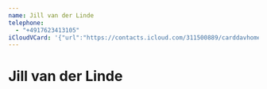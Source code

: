 ```yaml
---
name: Jill van der Linde
telephone:
  - "+4917623413105"
iCloudVCard: '{"url":"https://contacts.icloud.com/311500889/carddavhome/card/438E34A5-A91E-4281-8A16-1E1435503A39.vcf","etag":"\"lnxl0p5y\"","data":"BEGIN:VCARD\r\nVERSION:3.0\r\nFN:\r\nN:van der Linde;Jill;;;\r\nUID:7D641E72-43E3-48D9-8FA6-6856B8988185\r\nitem1.X-ABLABEL:Mobil\r\nPRODID:-//Apple Inc.//iOS 17.0.3//EN\r\nREV:2025-04-03T22:03:40Z\r\nORG:;\r\nTEL:+4917623413105\r\nEND:VCARD"}'
---
```

# Jill van der Linde
